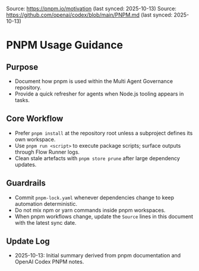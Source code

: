 Source: https://pnpm.io/motivation (last synced: 2025-10-13)
Source: https://github.com/openai/codex/blob/main/PNPM.md (last synced: 2025-10-13)

# PNPM Usage Guidance

## Purpose
- Document how pnpm is used within the Multi Agent Governance repository.
- Provide a quick refresher for agents when Node.js tooling appears in tasks.

## Core Workflow
- Prefer `pnpm install` at the repository root unless a subproject defines its own workspace.
- Use `pnpm run <script>` to execute package scripts; surface outputs through Flow Runner logs.
- Clean stale artefacts with `pnpm store prune` after large dependency updates.

## Guardrails
- Commit `pnpm-lock.yaml` whenever dependencies change to keep automation deterministic.
- Do not mix npm or yarn commands inside pnpm workspaces.
- When pnpm workflows change, update the `Source` lines in this document with the latest sync date.

## Update Log
- 2025-10-13: Initial summary derived from pnpm documentation and OpenAI Codex PNPM notes.
